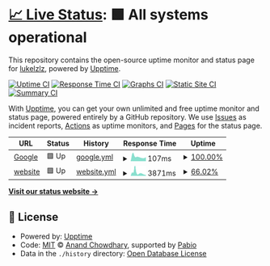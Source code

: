 # [📈 Live Status](https://LUke8544.github.io/upptime): <!--live status--> **🟩 All systems operational**

This repository contains the open-source uptime monitor and status page for [lukelzlz](https://lukelzlz.top), powered by [Upptime](https://github.com/upptime/upptime).

[![Uptime CI](https://github.com/LUke8544/upptime/workflows/Uptime%20CI/badge.svg)](https://github.com/LUke8544/upptime/actions?query=workflow%3A%22Uptime+CI%22)
[![Response Time CI](https://github.com/LUke8544/upptime/workflows/Response%20Time%20CI/badge.svg)](https://github.com/LUke8544/upptime/actions?query=workflow%3A%22Response+Time+CI%22)
[![Graphs CI](https://github.com/LUke8544/upptime/workflows/Graphs%20CI/badge.svg)](https://github.com/LUke8544/upptime/actions?query=workflow%3A%22Graphs+CI%22)
[![Static Site CI](https://github.com/LUke8544/upptime/workflows/Static%20Site%20CI/badge.svg)](https://github.com/LUke8544/upptime/actions?query=workflow%3A%22Static+Site+CI%22)
[![Summary CI](https://github.com/LUke8544/upptime/workflows/Summary%20CI/badge.svg)](https://github.com/LUke8544/upptime/actions?query=workflow%3A%22Summary+CI%22)

With [Upptime](https://upptime.js.org), you can get your own unlimited and free uptime monitor and status page, powered entirely by a GitHub repository. We use [Issues](https://github.com/LUke8544/upptime/issues) as incident reports, [Actions](https://github.com/LUke8544/upptime/actions) as uptime monitors, and [Pages](https://LUke8544.github.io/upptime) for the status page.

<!--start: status pages-->
<!-- This summary is generated by Upptime (https://github.com/upptime/upptime) -->
<!-- Do not edit this manually, your changes will be overwritten -->
<!-- prettier-ignore -->
| URL | Status | History | Response Time | Uptime |
| --- | ------ | ------- | ------------- | ------ |
| <img alt="" src="https://icons.duckduckgo.com/ip3/www.google.com.ico" height="13"> [Google](https://www.google.com) | 🟩 Up | [google.yml](https://github.com/LUke8544/upptime/commits/HEAD/history/google.yml) | <details><summary><img alt="Response time graph" src="./graphs/google/response-time-week.png" height="20"> 107ms</summary><br><a href="https://LUke8544.github.io/upptime/history/google"><img alt="Response time 91" src="https://img.shields.io/endpoint?url=https%3A%2F%2Fraw.githubusercontent.com%2FLUke8544%2Fupptime%2FHEAD%2Fapi%2Fgoogle%2Fresponse-time.json"></a><br><a href="https://LUke8544.github.io/upptime/history/google"><img alt="24-hour response time 95" src="https://img.shields.io/endpoint?url=https%3A%2F%2Fraw.githubusercontent.com%2FLUke8544%2Fupptime%2FHEAD%2Fapi%2Fgoogle%2Fresponse-time-day.json"></a><br><a href="https://LUke8544.github.io/upptime/history/google"><img alt="7-day response time 107" src="https://img.shields.io/endpoint?url=https%3A%2F%2Fraw.githubusercontent.com%2FLUke8544%2Fupptime%2FHEAD%2Fapi%2Fgoogle%2Fresponse-time-week.json"></a><br><a href="https://LUke8544.github.io/upptime/history/google"><img alt="30-day response time 91" src="https://img.shields.io/endpoint?url=https%3A%2F%2Fraw.githubusercontent.com%2FLUke8544%2Fupptime%2FHEAD%2Fapi%2Fgoogle%2Fresponse-time-month.json"></a><br><a href="https://LUke8544.github.io/upptime/history/google"><img alt="1-year response time 91" src="https://img.shields.io/endpoint?url=https%3A%2F%2Fraw.githubusercontent.com%2FLUke8544%2Fupptime%2FHEAD%2Fapi%2Fgoogle%2Fresponse-time-year.json"></a></details> | <details><summary><a href="https://LUke8544.github.io/upptime/history/google">100.00%</a></summary><a href="https://LUke8544.github.io/upptime/history/google"><img alt="All-time uptime 100.00%" src="https://img.shields.io/endpoint?url=https%3A%2F%2Fraw.githubusercontent.com%2FLUke8544%2Fupptime%2FHEAD%2Fapi%2Fgoogle%2Fuptime.json"></a><br><a href="https://LUke8544.github.io/upptime/history/google"><img alt="24-hour uptime 100.00%" src="https://img.shields.io/endpoint?url=https%3A%2F%2Fraw.githubusercontent.com%2FLUke8544%2Fupptime%2FHEAD%2Fapi%2Fgoogle%2Fuptime-day.json"></a><br><a href="https://LUke8544.github.io/upptime/history/google"><img alt="7-day uptime 100.00%" src="https://img.shields.io/endpoint?url=https%3A%2F%2Fraw.githubusercontent.com%2FLUke8544%2Fupptime%2FHEAD%2Fapi%2Fgoogle%2Fuptime-week.json"></a><br><a href="https://LUke8544.github.io/upptime/history/google"><img alt="30-day uptime 100.00%" src="https://img.shields.io/endpoint?url=https%3A%2F%2Fraw.githubusercontent.com%2FLUke8544%2Fupptime%2FHEAD%2Fapi%2Fgoogle%2Fuptime-month.json"></a><br><a href="https://LUke8544.github.io/upptime/history/google"><img alt="1-year uptime 100.00%" src="https://img.shields.io/endpoint?url=https%3A%2F%2Fraw.githubusercontent.com%2FLUke8544%2Fupptime%2FHEAD%2Fapi%2Fgoogle%2Fuptime-year.json"></a></details>
| <img alt="" src="https://icons.duckduckgo.com/ip3/lukelzlz.top.ico" height="13"> [website](https://lukelzlz.top) | 🟩 Up | [website.yml](https://github.com/LUke8544/upptime/commits/HEAD/history/website.yml) | <details><summary><img alt="Response time graph" src="./graphs/website/response-time-week.png" height="20"> 3871ms</summary><br><a href="https://LUke8544.github.io/upptime/history/website"><img alt="Response time 3871" src="https://img.shields.io/endpoint?url=https%3A%2F%2Fraw.githubusercontent.com%2FLUke8544%2Fupptime%2FHEAD%2Fapi%2Fwebsite%2Fresponse-time.json"></a><br><a href="https://LUke8544.github.io/upptime/history/website"><img alt="24-hour response time 979" src="https://img.shields.io/endpoint?url=https%3A%2F%2Fraw.githubusercontent.com%2FLUke8544%2Fupptime%2FHEAD%2Fapi%2Fwebsite%2Fresponse-time-day.json"></a><br><a href="https://LUke8544.github.io/upptime/history/website"><img alt="7-day response time 3871" src="https://img.shields.io/endpoint?url=https%3A%2F%2Fraw.githubusercontent.com%2FLUke8544%2Fupptime%2FHEAD%2Fapi%2Fwebsite%2Fresponse-time-week.json"></a><br><a href="https://LUke8544.github.io/upptime/history/website"><img alt="30-day response time 3871" src="https://img.shields.io/endpoint?url=https%3A%2F%2Fraw.githubusercontent.com%2FLUke8544%2Fupptime%2FHEAD%2Fapi%2Fwebsite%2Fresponse-time-month.json"></a><br><a href="https://LUke8544.github.io/upptime/history/website"><img alt="1-year response time 3871" src="https://img.shields.io/endpoint?url=https%3A%2F%2Fraw.githubusercontent.com%2FLUke8544%2Fupptime%2FHEAD%2Fapi%2Fwebsite%2Fresponse-time-year.json"></a></details> | <details><summary><a href="https://LUke8544.github.io/upptime/history/website">66.02%</a></summary><a href="https://LUke8544.github.io/upptime/history/website"><img alt="All-time uptime 25.91%" src="https://img.shields.io/endpoint?url=https%3A%2F%2Fraw.githubusercontent.com%2FLUke8544%2Fupptime%2FHEAD%2Fapi%2Fwebsite%2Fuptime.json"></a><br><a href="https://LUke8544.github.io/upptime/history/website"><img alt="24-hour uptime 100.00%" src="https://img.shields.io/endpoint?url=https%3A%2F%2Fraw.githubusercontent.com%2FLUke8544%2Fupptime%2FHEAD%2Fapi%2Fwebsite%2Fuptime-day.json"></a><br><a href="https://LUke8544.github.io/upptime/history/website"><img alt="7-day uptime 66.02%" src="https://img.shields.io/endpoint?url=https%3A%2F%2Fraw.githubusercontent.com%2FLUke8544%2Fupptime%2FHEAD%2Fapi%2Fwebsite%2Fuptime-week.json"></a><br><a href="https://LUke8544.github.io/upptime/history/website"><img alt="30-day uptime 25.91%" src="https://img.shields.io/endpoint?url=https%3A%2F%2Fraw.githubusercontent.com%2FLUke8544%2Fupptime%2FHEAD%2Fapi%2Fwebsite%2Fuptime-month.json"></a><br><a href="https://LUke8544.github.io/upptime/history/website"><img alt="1-year uptime 25.91%" src="https://img.shields.io/endpoint?url=https%3A%2F%2Fraw.githubusercontent.com%2FLUke8544%2Fupptime%2FHEAD%2Fapi%2Fwebsite%2Fuptime-year.json"></a></details>

<!--end: status pages-->

[**Visit our status website →**](https://LUke8544.github.io/upptime)

## 📄 License

- Powered by: [Upptime](https://github.com/upptime/upptime)
- Code: [MIT](./LICENSE) © [Anand Chowdhary](https://anandchowdhary.com), supported by [Pabio](https://pabio.com)
- Data in the `./history` directory: [Open Database License](https://opendatacommons.org/licenses/odbl/1-0/)
